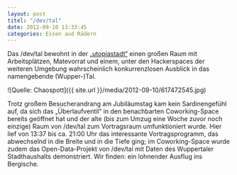 ```yaml
---
layout: post
titel: "/dev/tal"
date: 2012-09-10 13:33:45
categories: Essen aud Rädern
---
```

Das /dev/tal bewohnt in der [„utopiastadt“](http://neu.clownfisch.eu/utopia-stadt/) einen großen Raum mit Arbeitsplätzen, Matevorrat und einem, unter den Hackerspaces der weiteren Umgebung wahrscheinlich konkurrenzlosen Ausblick in das namengebende (Wupper-)Tal.

![Quelle: Chaospott]({{ site.url }}/media/2012-09-10/617472545.jpg)

Trotz großem Besucherandrang am Jubiläumstag kam kein Sardinengefühl auf, da sich das  „Überlaufventil“ in den benachbarten Coworking-Space bereits geöffnet hat und der alte (bis zum Umzug eine Woche zuvor noch einzige) Raum von /dev/tal zum Vortragsraum umfunktioniert wurde. Hier lief von 13:37 bis ca. 21:00 Uhr das interessante Vortragsprogramm, das abwechselnd in die Breite und in die Tiefe ging; im Coworking-Space wurde zudem das Open-Data-Projekt von /dev/tal mit Daten des Wuppertaler Stadthaushalts  demonstriert. Wir finden: ein lohnender Ausflug ins Bergische.